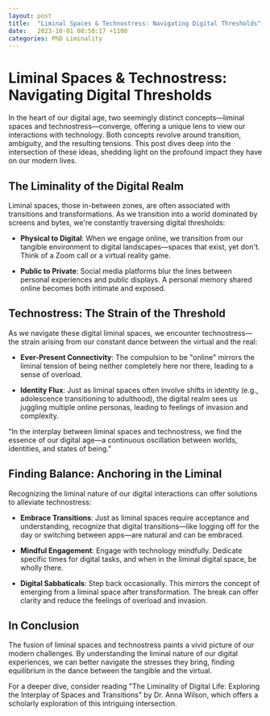 ```yaml
---
layout: post
title:  "Liminal Spaces & Technostress: Navigating Digital Thresholds"
date:   2023-10-01 08:50:17 +1100
categories: PhD Liminality
---
```


# Liminal Spaces & Technostress: Navigating Digital Thresholds

In the heart of our digital age, two seemingly distinct concepts—liminal spaces and technostress—converge, offering a unique lens to view our interactions with technology. Both concepts revolve around transition, ambiguity, and the resulting tensions. This post dives deep into the intersection of these ideas, shedding light on the profound impact they have on our modern lives.

## The Liminality of the Digital Realm

Liminal spaces, those in-between zones, are often associated with transitions and transformations. As we transition into a world dominated by screens and bytes, we're constantly traversing digital thresholds:

- **Physical to Digital**: When we engage online, we transition from our tangible environment to digital landscapes—spaces that exist, yet don't. Think of a Zoom call or a virtual reality game. 

- **Public to Private**: Social media platforms blur the lines between personal experiences and public displays. A personal memory shared online becomes both intimate and exposed.

## Technostress: The Strain of the Threshold

As we navigate these digital liminal spaces, we encounter technostress—the strain arising from our constant dance between the virtual and the real:

- **Ever-Present Connectivity**: The compulsion to be "online" mirrors the liminal tension of being neither completely here nor there, leading to a sense of overload.

- **Identity Flux**: Just as liminal spaces often involve shifts in identity (e.g., adolescence transitioning to adulthood), the digital realm sees us juggling multiple online personas, leading to feelings of invasion and complexity.

"In the interplay between liminal spaces and technostress, we find the essence of our digital age—a continuous oscillation between worlds, identities, and states of being."


## Finding Balance: Anchoring in the Liminal

Recognizing the liminal nature of our digital interactions can offer solutions to alleviate technostress:

- **Embrace Transitions**: Just as liminal spaces require acceptance and understanding, recognize that digital transitions—like logging off for the day or switching between apps—are natural and can be embraced.

- **Mindful Engagement**: Engage with technology mindfully. Dedicate specific times for digital tasks, and when in the liminal digital space, be wholly there.

- **Digital Sabbaticals**: Step back occasionally. This mirrors the concept of emerging from a liminal space after transformation. The break can offer clarity and reduce the feelings of overload and invasion.

## In Conclusion

The fusion of liminal spaces and technostress paints a vivid picture of our modern challenges. By understanding the liminal nature of our digital experiences, we can better navigate the stresses they bring, finding equilibrium in the dance between the tangible and the virtual.

For a deeper dive, consider reading "The Liminality of Digital Life: Exploring the Interplay of Spaces and Transitions" by Dr. Anna Wilson, which offers a scholarly exploration of this intriguing intersection.

